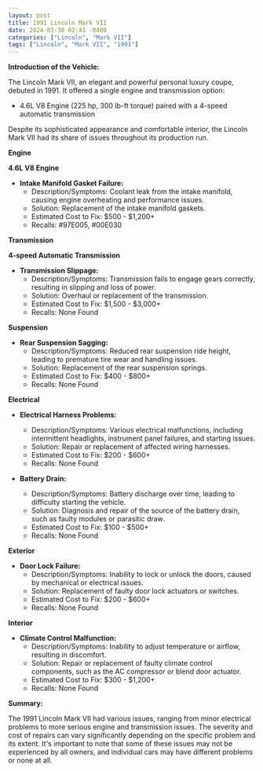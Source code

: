 ```yaml
---
layout: post
title: 1991 Lincoln Mark VII
date: 2024-03-30 02:43 -0400
categories: ["Lincoln", "Mark VII"]
tags: ["Lincoln", "Mark VII", "1991"]
---
```

**Introduction of the Vehicle:**

The Lincoln Mark VII, an elegant and powerful personal luxury coupe, debuted in 1991. It offered a single engine and transmission option:

- 4.6L V8 Engine (225 hp, 300 lb-ft torque) paired with a 4-speed automatic transmission

Despite its sophisticated appearance and comfortable interior, the Lincoln Mark VII had its share of issues throughout its production run.

**Engine**

**4.6L V8 Engine**

* **Intake Manifold Gasket Failure:**
    - Description/Symptoms: Coolant leak from the intake manifold, causing engine overheating and performance issues.
    - Solution: Replacement of the intake manifold gaskets.
    - Estimated Cost to Fix: $500 - $1,200+
    - Recalls: #97E005, #00E030

**Transmission**

**4-speed Automatic Transmission**

* **Transmission Slippage:**
    - Description/Symptoms: Transmission fails to engage gears correctly, resulting in slipping and loss of power.
    - Solution: Overhaul or replacement of the transmission.
    - Estimated Cost to Fix: $1,500 - $3,000+
    - Recalls: None Found

**Suspension**

* **Rear Suspension Sagging:**
    - Description/Symptoms: Reduced rear suspension ride height, leading to premature tire wear and handling issues.
    - Solution: Replacement of the rear suspension springs.
    - Estimated Cost to Fix: $400 - $800+
    - Recalls: None Found

**Electrical**

* **Electrical Harness Problems:**
    - Description/Symptoms: Various electrical malfunctions, including intermittent headlights, instrument panel failures, and starting issues.
    - Solution: Repair or replacement of affected wiring harnesses.
    - Estimated Cost to Fix: $200 - $600+
    - Recalls: None Found

* **Battery Drain:**
    - Description/Symptoms: Battery discharge over time, leading to difficulty starting the vehicle.
    - Solution: Diagnosis and repair of the source of the battery drain, such as faulty modules or parasitic draw.
    - Estimated Cost to Fix: $100 - $500+
    - Recalls: None Found

**Exterior**

* **Door Lock Failure:**
    - Description/Symptoms: Inability to lock or unlock the doors, caused by mechanical or electrical issues.
    - Solution: Replacement of faulty door lock actuators or switches.
    - Estimated Cost to Fix: $200 - $600+
    - Recalls: None Found

**Interior**

* **Climate Control Malfunction:**
    - Description/Symptoms: Inability to adjust temperature or airflow, resulting in discomfort.
    - Solution: Repair or replacement of faulty climate control components, such as the AC compressor or blend door actuator.
    - Estimated Cost to Fix: $300 - $1,200+
    - Recalls: None Found

**Summary:**

The 1991 Lincoln Mark VII had various issues, ranging from minor electrical problems to more serious engine and transmission issues. The severity and cost of repairs can vary significantly depending on the specific problem and its extent. It's important to note that some of these issues may not be experienced by all owners, and individual cars may have different problems or none at all.
